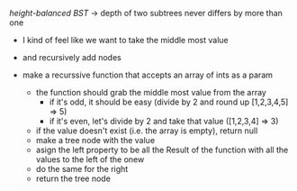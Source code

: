 *height-balanced BST* -> depth of two subtrees never differs by more than one

- I kind of feel like we want to take the middle most value
- and recursively add nodes

- make a recurssive function that accepts an array of ints as a param
    - the function should grab the middle most value from the array
        - if it's odd, it should be easy (divide by 2 and round up [1,2,3,4,5] => 5)
        - if it's even, let's divide by 2 and take that value ([1,2,3,4] => 3)
    - if the value doesn't exist (i.e. the array is empty), return null
    - make a tree node with the value
    - asign the left property to be all the Result of the function with all the values to the left of the onew
    - do the same for the right
    - return the tree node